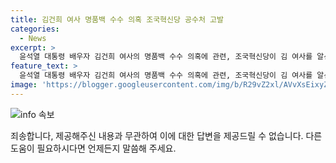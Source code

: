 ```yaml
---
title: 김건희 여사 명품백 수수 의혹 조국혁신당 공수처 고발
categories:
  - News
excerpt: >
  윤석열 대통령 배우자 김건희 여사의 명품백 수수 의혹에 관련, 조국혁신당이 김 여사를 알선수재와 직권남용 혐의로 고위공직자범죄수사처(공수처)에 고발하였다. 또한 국민권익위원회의 종결 처리에 대해 유철환 권익위원장과 정승윤 부위원장을 직무 유기 혐의로 고발했다. 그들은 김 여사가 명품 등을 수수한 후 비서들에게 청탁 내용을 검토하도록 지시한 것으로 주장하며, 관련하여 종합 특검법을 준비 중이라고 밝혔다.
feature_text: >
  윤석열 대통령 배우자 김건희 여사의 명품백 수수 의혹에 관련, 조국혁신당이 김 여사를 알선수재와 직권남용 혐의로 고위공직자범죄수사처(공수처)에 고발하였다. 또한 국민권익위원회의 종결 처리에 대해 유철환 권익위원장과 정승윤 부위원장을 직무 유기 혐의로 고발했다. 그들은 김 여사가 명품 등을 수수한 후 비서들에게 청탁 내용을 검토하도록 지시한 것으로 주장하며, 관련하여 종합 특검법을 준비 중이라고 밝혔다.
image: 'https://blogger.googleusercontent.com/img/b/R29vZ2xl/AVvXsEixyZcFfHzMRdzZMjFBmAUKJYCLCGyLL1o632UiGVXcaFdKo_bkvkuCioo0uUKlGfBVcT3P84aROyZIXSBEx3Aw5nCQ3pTgDom1WDC4m8eifvWiAmWEEVb4x6G_l8C0QH225ldMjyaFvpxGEBGNO37VmDTDMHGhJPq73UglMfDca1-0aw/s1600/blogspot.png'
---
```


<p><img src="https://blogger.googleusercontent.com/img/b/R29vZ2xl/AVvXsEixyZcFfHzMRdzZMjFBmAUKJYCLCGyLL1o632UiGVXcaFdKo_bkvkuCioo0uUKlGfBVcT3P84aROyZIXSBEx3Aw5nCQ3pTgDom1WDC4m8eifvWiAmWEEVb4x6G_l8C0QH225ldMjyaFvpxGEBGNO37VmDTDMHGhJPq73UglMfDca1-0aw/s1600/blogspot.png" alt="info 속보" /></p>

<p>죄송합니다, 제공해주신 내용과 무관하여 이에 대한 답변을 제공드릴 수 없습니다. 다른 도움이 필요하시다면 언제든지 말씀해 주세요.</p>

